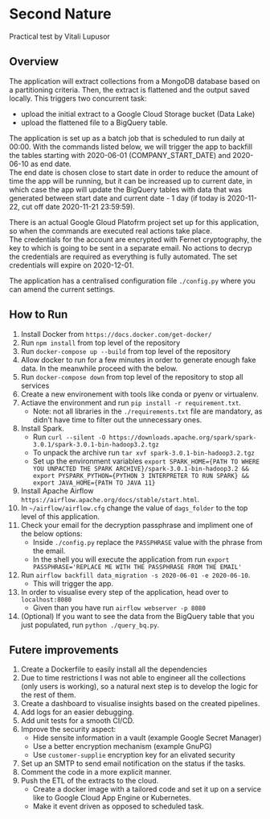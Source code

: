 # Second Nature
Practical test by Vitali Lupusor

## Overview
The application will extract collections from a MongoDB database based on a partitioning criteria. Then, the extract is flattened and the output saved locally. This triggers two concurrent task:  
  - upload the initial extract to a Google Cloud Storage bucket (Data Lake)  
  - upload the flattened file to a BigQuery table.   
 
The application is set up as a batch job that is scheduled to run daily at 00:00. With the commands listed below, we will trigger the app to backfill the tables starting with 2020-06-01 (COMPANY_START_DATE) and 2020-06-10 as end date.  
The end date is chosen close to start date in order to reduce the amount of time the app will be running, but it can be increased up to current date, in which case the app will update the BigQuery tables with data that was generated between start date and current date - 1 day (if today is 2020-11-22, cut off date 2020-11-21 23:59:59).  

There is an actual Google Gloud Platofrm project set up for this application, so when the commands are executed real actions take place.  
The credentials for the account are encrypted with Fernet cryptography, the key to which is going to be sent in a separate email. No actions to decryp the credentials are required as everything is fully automated. The set credentials will expire on 2020-12-01.  

The application has a centralised configuration file `./config.py` where you can amend the current settings.

## How to Run

1. Install Docker from `https://docs.docker.com/get-docker/`
2. Run `npm install` from top level of the repository
3. Run `docker-compose up --build` from top level of the repository
4. Allow docker to run for a few minutes in order to generate enough fake data. In the meanwhile proceed with the below.
5. Run `docker-compose down` from top level of the repository to stop all services
6. Create a new environement with tools like conda or pyenv or virtualenv.
7. Actiave the environment and run `pip install -r requirement.txt`.
    - Note: not all libraries in the `./requirements.txt` file are mandatory, as didn't have time to filter out the unnecessary ones.
8. Install Spark.  
    - Run `curl --silent -O https://downloads.apache.org/spark/spark-3.0.1/spark-3.0.1-bin-hadoop3.2.tgz`
    - To unpack the archive run `tar xvf spark-3.0.1-bin-hadoop3.2.tgz`
    - Set up the environment variables `export SPARK_HOME={PATH TO WHERE YOU UNPACTED THE SPARK ARCHIVE}/spark-3.0.1-bin-hadoop3.2 && export PYSPARK_PYTHON={PYTHON 3 INTERPRETER TO RUN SPARK} && export JAVA_HOME={PATH TO JAVA 11}`
9. Install Apache Airflow `https://airflow.apache.org/docs/stable/start.html`.
10. In `~/airflow/airflow.cfg` change the value of `dags_folder` to the top level of this application.
11. Check your email for the decryption passphrase and impliment one of the below options:
    - Inside `./config.py` replace the `PASSPHRASE` value with the phrase from the email.
    - In the shell you will execute the application from run `export PASSPHRASE='REPLACE ME WITH THE PASSPHRASE FROM THE EMAIL'`
12. Run `airflow backfill data_migration -s 2020-06-01 -e 2020-06-10`.  
    - This will trigger the app.
13. In order to visualise every step of the application, head over to `localhost:8080`
    - Given than you have run `airflow webserver -p 8080`
14. (Optional) If you want to see the data from the BigQuery table that you just populated, run `python ./query_bq.py`.

## Futere improvements
1. Create a Dockerfile to easily install all the dependencies
2. Due to time restrictions I was not able to engineer all the collections (only users is working), so a natural next step is to develop the logic for the rest of them.
3. Create a dashboard to visualise insights based on the created pipelines.
4. Add logs for an easier debugging.
5. Add unit tests for a smooth CI/CD.
6. Improve the security aspect:
    - Hide sensite information in a vault (example Google Secret Manager)
    - Use a better encryption mechanism (example GnuPG)
    - Use `customer-supplie` encryption key for an elivated security
7. Set up an SMTP to send email notification on the status if the tasks.
8. Comment the code in a more explicit manner.
9. Push the ETL of the extracts to the cloud.
    - Create a docker image with a tailored code and set it up on a service like to Google Cloud App Engine or Kubernetes.
    - Make it event driven as opposed to scheduled task.
